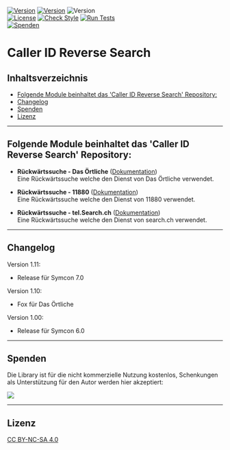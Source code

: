 [![Version](https://img.shields.io/badge/Symcon-PHPModul-red.svg)](https://www.symcon.de/service/dokumentation/entwicklerbereich/sdk-tools/sdk-php/)
[![Version](https://img.shields.io/badge/Modul%20Version-1.11-blue.svg)]()
![Version](https://img.shields.io/badge/Symcon%20Version-7.0%20%3E-green.svg)  
[![License](https://img.shields.io/badge/License-CC%20BY--NC--SA%204.0-green.svg)](https://creativecommons.org/licenses/by-nc-sa/4.0/)
[![Check Style](https://github.com/Nall-chan/Caller_ID_Reverse_Search/workflows/Check%20Style/badge.svg)](https://github.com/Nall-chan/Caller_ID_Reverse_Search/actions) [![Run Tests](https://github.com/Nall-chan/Caller_ID_Reverse_Search/workflows/Run%20Tests/badge.svg)](https://github.com/Nall-chan/Caller_ID_Reverse_Search/actions)  
[![Spenden](https://www.paypalobjects.com/de_DE/DE/i/btn/btn_donate_SM.gif)](#spenden)  

# Caller ID Reverse Search  <!-- omit in toc -->

## Inhaltsverzeichnis <!-- omit in toc -->

- [Folgende Module beinhaltet das 'Caller ID Reverse Search' Repository:](#folgende-module-beinhaltet-das-caller-id-reverse-search-repository)
- [Changelog](#changelog)
- [Spenden](#spenden)
- [Lizenz](#lizenz)

----------
## Folgende Module beinhaltet das 'Caller ID Reverse Search' Repository:  

- __Rückwärtssuche - Das Örtliche__ ([Dokumentation](RueckwaertssucheDasOertliche/README.md))  
	Eine Rückwärtssuche welche den Dienst von Das Örtliche verwendet.  

- __Rückwärtssuche - 11880__ ([Dokumentation](Rueckwaertssuche11880/README.md))  
	Eine Rückwärtssuche welche den Dienst von 11880 verwendet.  

- __Rückwärtssuche - tel.Search.ch__ ([Dokumentation](RueckwaertssucheTelSearchCH/README.md))  
	Eine Rückwärtssuche welche den Dienst von search.ch verwendet.  

----------
## Changelog

Version 1.11:  
- Release für Symcon 7.0  
  
Version 1.10:  
- Fox für Das Örtliche
  
Version 1.00:  
- Release für Symcon 6.0  

----------
## Spenden  
  
  Die Library ist für die nicht kommerzielle Nutzung kostenlos, Schenkungen als Unterstützung für den Autor werden hier akzeptiert:  

<a href="https://www.paypal.com/cgi-bin/webscr?cmd=_s-xclick&hosted_button_id=G2SLW2MEMQZH2" target="_blank"><img src="https://www.paypalobjects.com/de_DE/DE/i/btn/btn_donate_LG.gif" border="0" /></a>

----------
## Lizenz  

[CC BY-NC-SA 4.0](https://creativecommons.org/licenses/by-nc-sa/4.0/)  
